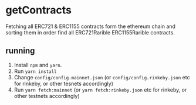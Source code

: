 # getContracts
Fetching all ERC721 & ERC1155 contracts form the ethereum chain and sorting them in order find all ERC721Rarible ERC1155Rarible contracts.

## running
1. Install ``npm`` and ``yarn``.
2. Run ``yarn install``
3. Change ``config/config.mainnet.json`` (or ``config/config.rinkeby.json`` etc for rinkeby, or other tesnets accordingly)
4. Run ``yarn fetch:mainnet`` (or ``yarn fetch:rinkeby.json`` etc for rinkeby, or other testnets accordingly)
